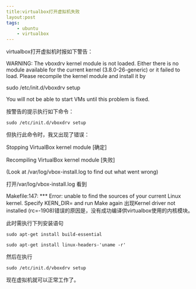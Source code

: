 ```yaml
---
title:virtualbox打开虚拟机失败 
layout:post
tags:
    - ubuntu
    - virtualbox
---
```

<p>virtualbox打开虚拟机时报如下警告：</p>
<p>WARNING: The vboxdrv kernel module is not loaded. Either there is no module
         available for the current kernel (3.8.0-26-generic) or it failed to
        load. Please recompile the kernel module and install it by</p>
<p>      sudo /etc/init.d/vboxdrv setup</p> 
<p>      You will not be able to start VMs until this problem is fixed.</p>

<p>按警告的提示执行如下命令：<p>
<p><code>sudo /etc/init.d/vboxdrv setup</code><p>

<p>但执行此命令时，我又出现了错误：</p>
<p>Stopping VirtualBox kernel module                          [确定]</p>
<p>Recompiling VirtualBox kernel module                       [失败]</p>
<p>  (Look at /var/log/vbox-install.log to find out what went wrong)</p>
<p>打开/var/log/vbox-install.log 看到</p>
<p>Makefile:147: *** Error: unable to find the sources of your current Linux kernel. Specify KERN_DIR=<directory> and run Make again
出现Kernel driver not installed (rc=-1908)错误的原因是，没有成功编译供virtualbox使用的内核模块。</p>

<p>此时需执行下列安装语句</p>
<p><code>sudo apt-get install build-essential<br/>
sudo apt-get install linux-headers-&apos;uname -r&apos;</code></p>

<p>然后在执行</p>
<p><code>sudo /etc/init.d/vboxdrv setup</code></p>
<p>现在虚拟机就可以正常工作了。</p>
